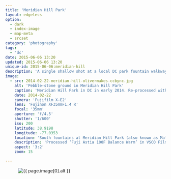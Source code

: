 ```yaml
---
title: 'Meridian Hill Park'
layout: edgeless
option:
  - dark
  - index-image
  - map-meta
  - srcset
category: 'photography'
tags:
  - 'dc'
date: 2015-06-06 13:20
updated: 2015-06-06 13:20
unique-id: 2015-06-06:meridian-hill
description: 'A single shallow shot at a local DC park fountain walkway.'
image:
  - src: 2014-02-22-meridian-hill-olivermakes-ccbync.jpg
    alt: 'Pebble-stone ground in Meridian Hill Park'
    caption: 'Meridian Hill Park in DC in early 2014. Re-processed with VSCO Film 04 (Fuji Astia 100F Balance Warm).'
    date: 2014-02-22
    camera: 'Fujifilm X-E2'
    lens: 'Fujinon XF35mmF1.4 R'
    focal: '35mm'
    aperture: 'f/4.5'
    shutter: '1/600'
    iso: 200
    latitude: 38.9198
    longitude: -77.0353
    location: 'South fountains at Meridian Hill Park (also known as Malcolm X Park)'
    description: 'Processed ‘Fuji Astia 100F Balance Warm’ in VSCO Film'
    aspect: '3:2'
    zoom: 15

---
```


<figure class="image--wide">
  <img
    src="{{ site.image_url }}/{{ page.image[0].src }}"
    sizes="{{ site.wide-sizes }}"
    srcset="{% for srcset1440 in site.srcset1440 %}{{ site.image_url }}/{{ site.srcset1440[forloop.index0] }}/{{ page.image[0].src }} {{ site.srcset1440[forloop.index0] }}w{% if forloop.last == false %}, {% endif %}{% endfor %}"
    alt="{{ page.image[0].alt }}">
</figure>
